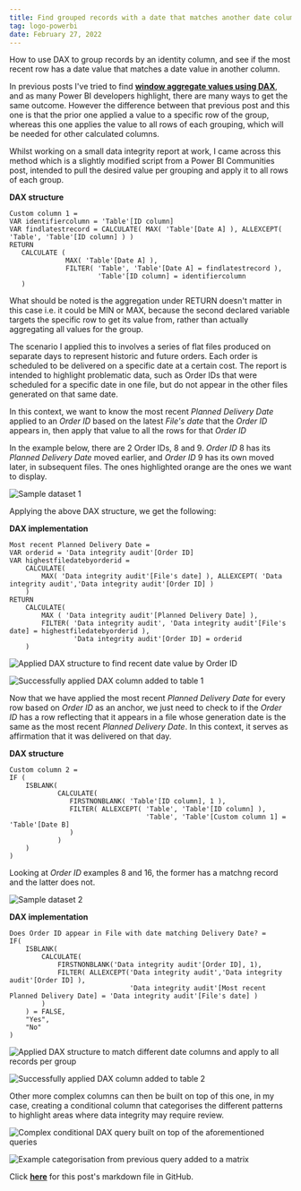 ```yaml
---
title: Find grouped records with a date that matches another date column using DAX
tag: logo-powerbi
date: February 27, 2022
---
```


How to use DAX to group records by an identity column, and see if the most recent row has a date value that matches a date value in another column.

In previous posts I've tried to find __[window aggregate values using DAX](https://datamesse.github.io/#/post/1634994000)__, and as many Power BI developers highlight, there are many ways to get the same outcome. However the difference between that previous post and this one is that the prior one applied a value to a specific row of the group, whereas this one applies the value to all rows of each grouping, which will be needed for other calculated columns.

Whilst working on a small data integrity report at work, I came across this method which is a slightly modified script from a Power BI Communities post, intended to pull the desired value per grouping and apply it to all rows of each group.

**DAX structure**
```
Custom column 1 =
VAR identifiercolumn = 'Table'[ID column]
VAR findlatestrecord = CALCULATE( MAX( 'Table'[Date A] ), ALLEXCEPT( 'Table', 'Table'[ID column] ) )
RETURN
   CALCULATE ( 
              MAX( 'Table'[Date A] ),
              FILTER( 'Table', 'Table'[Date A] = findlatestrecord ),
                      'Table'[ID column] = identifiercolumn               
   )
```
What should be noted is the aggregation under RETURN doesn't matter in this case i.e. it could be MIN or MAX, because the second declared variable targets the specific row to get its value from, rather than actually aggregating all values for the group.

The scenario I applied this to involves a series of flat files produced on separate days to represent historic and future orders. Each order is scheduled to be delivered on a specific date at a certain cost. The report is intended to highlight problematic data, such as Order IDs that were scheduled for a specific date in one file, but do not appear in the other files generated on that same date.

In this context, we want to know the most recent *Planned Delivery Date* applied to an *Order ID* based on the latest *File's date* that the *Order ID* appears in, then apply that value to all the rows for that *Order ID*

In the example below, there are 2 Order IDs, 8 and 9. *Order ID* 8 has its *Planned Delivery Date* moved earlier, and *Order ID* 9 has its own moved later, in subsequent files. The ones highlighted orange are the ones we want to display.

![Sample dataset 1](https://raw.githubusercontent.com/datamesse/datamesse.github.io/main/src/assets-blog/2022-02-27--01.png?raw=true)

Applying the above DAX structure, we get the following:

**DAX implementation**
```
Most recent Planned Delivery Date = 
VAR orderid = 'Data integrity audit'[Order ID]
VAR highestfiledatebyorderid =
    CALCULATE(
        MAX( 'Data integrity audit'[File's date] ), ALLEXCEPT( 'Data integrity audit','Data integrity audit'[Order ID] )
    )
RETURN
    CALCULATE(
        MAX ( 'Data integrity audit'[Planned Delivery Date] ),
        FILTER( 'Data integrity audit', 'Data integrity audit'[File's date] = highestfiledatebyorderid ),
                'Data integrity audit'[Order ID] = orderid
    )
```

![Applied DAX structure to find recent date value by Order ID](https://raw.githubusercontent.com/datamesse/datamesse.github.io/main/src/assets-blog/2022-02-27--02.png?raw=true)

![Successfully applied DAX column added to table 1](https://raw.githubusercontent.com/datamesse/datamesse.github.io/main/src/assets-blog/2022-02-27--03.png?raw=true)

Now that we have applied the most recent *Planned Delivery Date* for every row based on *Order ID* as an anchor, we just need to check to if the *Order ID* has a row reflecting that it appears in a file whose generation date is the same as the most recent *Planned Delivery Date*. In this context, it serves as affirmation that it was delivered on that day.

**DAX structure**
```
Custom column 2 =
IF (
    ISBLANK(
            CALCULATE(
               FIRSTNONBLANK( 'Table'[ID column], 1 ),
               FILTER( ALLEXCEPT( 'Table', 'Table'[ID column] ),
                                  'Table', 'Table'[Custom column 1] = 'Table'[Date B]               
               )
            )
    )
)
```

Looking at *Order ID* examples 8 and 16, the former has a matchng record and the latter does not.

![Sample dataset 2](https://raw.githubusercontent.com/datamesse/datamesse.github.io/main/src/assets-blog/2022-02-27--04.png?raw=true)

**DAX implementation**
```
Does Order ID appear in File with date matching Delivery Date? = 
IF(
    ISBLANK(
        CALCULATE(
            FIRSTNONBLANK('Data integrity audit'[Order ID], 1),
            FILTER( ALLEXCEPT('Data integrity audit','Data integrity audit'[Order ID] ),
                              'Data integrity audit'[Most recent Planned Delivery Date] = 'Data integrity audit'[File's date] )
        )
    ) = FALSE,
    "Yes",
    "No"
)
```

![Applied DAX structure to match different date columns and apply to all records per group](https://raw.githubusercontent.com/datamesse/datamesse.github.io/main/src/assets-blog/2022-02-27--05.png?raw=true)

![Successfully applied DAX column added to table 2](https://raw.githubusercontent.com/datamesse/datamesse.github.io/main/src/assets-blog/2022-02-27--06.png?raw=true)

Other more complex columns can then be built on top of this one, in my case, creating a conditional column that categorises the different patterns to highlight areas where data integrity may require review.

![Complex conditional DAX query built on top of the aforementioned queries](https://raw.githubusercontent.com/datamesse/datamesse.github.io/main/src/assets-blog/2022-02-27--07.png?raw=true)

![Example categorisation from previous query added to a matrix](https://raw.githubusercontent.com/datamesse/datamesse.github.io/main/src/assets-blog/2022-02-27--08.png?raw=true)

Click **[here](https://github.com/datamesse/datamesse.github.io/blob/main/src/posts/2022-02-27.md)** for this post's markdown file in GitHub.
